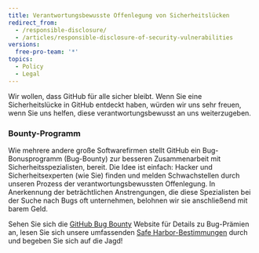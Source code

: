 ```yaml
---
title: Verantwortungsbewusste Offenlegung von Sicherheitslücken
redirect_from:
  - /responsible-disclosure/
  - /articles/responsible-disclosure-of-security-vulnerabilities
versions:
  free-pro-team: '*'
topics:
  - Policy
  - Legal
---
```


Wir wollen, dass GitHub für alle sicher bleibt. Wenn Sie eine Sicherheitslücke in GitHub entdeckt haben, würden wir uns sehr freuen, wenn Sie uns helfen, diese verantwortungsbewusst an uns weiterzugeben.

### Bounty-Programm

Wie mehrere andere große Softwarefirmen stellt GitHub ein Bug-Bonusprogramm (Bug-Bounty) zur besseren Zusammenarbeit mit  Sicherheitsspezialisten, bereit. Die Idee ist einfach: Hacker und Sicherheitsexperten (wie Sie) finden und melden Schwachstellen durch unseren Prozess der verantwortungsbewussten Offenlegung. In Anerkennung der beträchtlichen Anstrengungen, die diese Spezialisten bei der Suche nach Bugs oft unternehmen, belohnen wir sie anschließend mit barem Geld.

Sehen Sie sich die [GitHub Bug Bounty](https://bounty.github.com) Website für Details zu Bug-Prämien an, lesen Sie sich unsere umfassenden [Safe Harbor-Bestimmungen](/articles/github-bug-bounty-program-legal-safe-harbor) durch und begeben Sie sich auf die Jagd!
